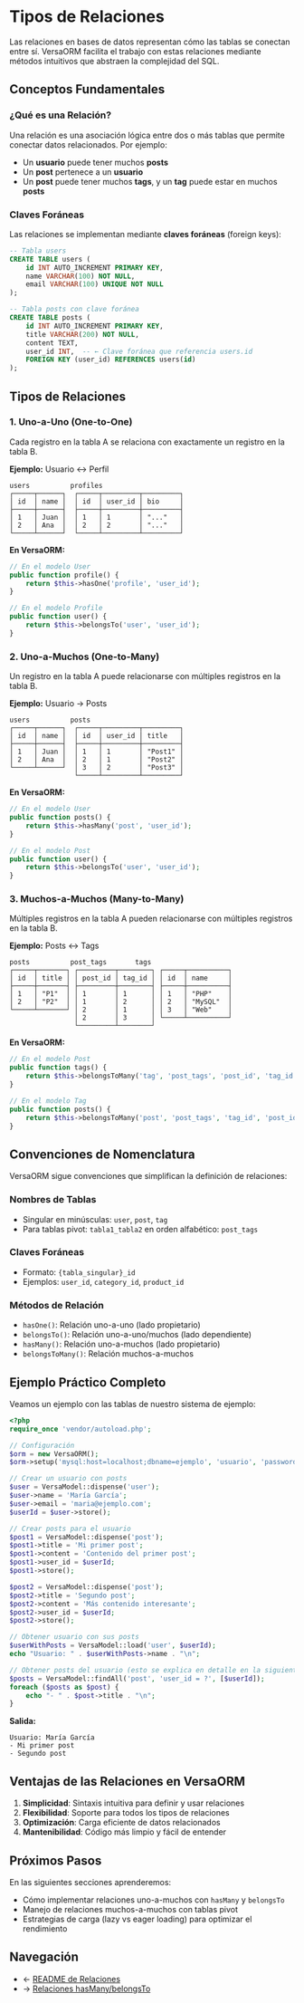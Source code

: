 # Tipos de Relaciones

Las relaciones en bases de datos representan cómo las tablas se conectan entre sí. VersaORM facilita el trabajo con estas relaciones mediante métodos intuitivos que abstraen la complejidad del SQL.

## Conceptos Fundamentales

### ¿Qué es una Relación?

Una relación es una asociación lógica entre dos o más tablas que permite conectar datos relacionados. Por ejemplo:

- Un **usuario** puede tener muchos **posts**
- Un **post** pertenece a un **usuario**
- Un **post** puede tener muchos **tags**, y un **tag** puede estar en muchos **posts**

### Claves Foráneas

Las relaciones se implementan mediante **claves foráneas** (foreign keys):

```sql
-- Tabla users
CREATE TABLE users (
    id INT AUTO_INCREMENT PRIMARY KEY,
    name VARCHAR(100) NOT NULL,
    email VARCHAR(100) UNIQUE NOT NULL
);

-- Tabla posts con clave foránea
CREATE TABLE posts (
    id INT AUTO_INCREMENT PRIMARY KEY,
    title VARCHAR(200) NOT NULL,
    content TEXT,
    user_id INT,  -- ← Clave foránea que referencia users.id
    FOREIGN KEY (user_id) REFERENCES users(id)
);
```

## Tipos de Relaciones

### 1. Uno-a-Uno (One-to-One)

Cada registro en la tabla A se relaciona con exactamente un registro en la tabla B.

**Ejemplo:** Usuario ↔ Perfil

```
users          profiles
┌─────┬──────┐  ┌─────┬─────────┬─────────┐
│ id  │ name │  │ id  │ user_id │ bio     │
├─────┼──────┤  ├─────┼─────────┼─────────┤
│ 1   │ Juan │  │ 1   │ 1       │ "..."   │
│ 2   │ Ana  │  │ 2   │ 2       │ "..."   │
└─────┴──────┘  └─────┴─────────┴─────────┘
```

**En VersaORM:**
```php
// En el modelo User
public function profile() {
    return $this->hasOne('profile', 'user_id');
}

// En el modelo Profile
public function user() {
    return $this->belongsTo('user', 'user_id');
}
```

### 2. Uno-a-Muchos (One-to-Many)

Un registro en la tabla A puede relacionarse con múltiples registros en la tabla B.

**Ejemplo:** Usuario → Posts

```
users          posts
┌─────┬──────┐  ┌─────┬─────────┬─────────┐
│ id  │ name │  │ id  │ user_id │ title   │
├─────┼──────┤  ├─────┼─────────┼─────────┤
│ 1   │ Juan │  │ 1   │ 1       │ "Post1" │
│ 2   │ Ana  │  │ 2   │ 1       │ "Post2" │
└─────┴──────┘  │ 3   │ 2       │ "Post3" │
                └─────┴─────────┴─────────┘
```

**En VersaORM:**
```php
// En el modelo User
public function posts() {
    return $this->hasMany('post', 'user_id');
}

// En el modelo Post
public function user() {
    return $this->belongsTo('user', 'user_id');
}
```

### 3. Muchos-a-Muchos (Many-to-Many)

Múltiples registros en la tabla A pueden relacionarse con múltiples registros en la tabla B.

**Ejemplo:** Posts ↔ Tags

```
posts          post_tags       tags
┌─────┬───────┐ ┌─────────┬────────┐ ┌─────┬──────────┐
│ id  │ title │ │ post_id │ tag_id │ │ id  │ name     │
├─────┼───────┤ ├─────────┼────────┤ ├─────┼──────────┤
│ 1   │ "P1"  │ │ 1       │ 1      │ │ 1   │ "PHP"    │
│ 2   │ "P2"  │ │ 1       │ 2      │ │ 2   │ "MySQL"  │
└─────┴───────┘ │ 2       │ 1      │ │ 3   │ "Web"    │
                │ 2       │ 3      │ └─────┴──────────┘
                └─────────┴────────┘
```

**En VersaORM:**
```php
// En el modelo Post
public function tags() {
    return $this->belongsToMany('tag', 'post_tags', 'post_id', 'tag_id');
}

// En el modelo Tag
public function posts() {
    return $this->belongsToMany('post', 'post_tags', 'tag_id', 'post_id');
}
```

## Convenciones de Nomenclatura

VersaORM sigue convenciones que simplifican la definición de relaciones:

### Nombres de Tablas
- Singular en minúsculas: `user`, `post`, `tag`
- Para tablas pivot: `tabla1_tabla2` en orden alfabético: `post_tags`

### Claves Foráneas
- Formato: `{tabla_singular}_id`
- Ejemplos: `user_id`, `category_id`, `product_id`

### Métodos de Relación
- `hasOne()`: Relación uno-a-uno (lado propietario)
- `belongsTo()`: Relación uno-a-uno/muchos (lado dependiente)
- `hasMany()`: Relación uno-a-muchos (lado propietario)
- `belongsToMany()`: Relación muchos-a-muchos

## Ejemplo Práctico Completo

Veamos un ejemplo con las tablas de nuestro sistema de ejemplo:

```php
<?php
require_once 'vendor/autoload.php';

// Configuración
$orm = new VersaORM();
$orm->setup('mysql:host=localhost;dbname=ejemplo', 'usuario', 'password');

// Crear un usuario con posts
$user = VersaModel::dispense('user');
$user->name = 'María García';
$user->email = 'maria@ejemplo.com';
$userId = $user->store();

// Crear posts para el usuario
$post1 = VersaModel::dispense('post');
$post1->title = 'Mi primer post';
$post1->content = 'Contenido del primer post';
$post1->user_id = $userId;
$post1->store();

$post2 = VersaModel::dispense('post');
$post2->title = 'Segundo post';
$post2->content = 'Más contenido interesante';
$post2->user_id = $userId;
$post2->store();

// Obtener usuario con sus posts
$userWithPosts = VersaModel::load('user', $userId);
echo "Usuario: " . $userWithPosts->name . "\n";

// Obtener posts del usuario (esto se explica en detalle en la siguiente sección)
$posts = VersaModel::findAll('post', 'user_id = ?', [$userId]);
foreach ($posts as $post) {
    echo "- " . $post->title . "\n";
}
```

**Salida:**
```
Usuario: María García
- Mi primer post
- Segundo post
```

## Ventajas de las Relaciones en VersaORM

1. **Simplicidad**: Sintaxis intuitiva para definir y usar relaciones
2. **Flexibilidad**: Soporte para todos los tipos de relaciones
3. **Optimización**: Carga eficiente de datos relacionados
4. **Mantenibilidad**: Código más limpio y fácil de entender

## Próximos Pasos

En las siguientes secciones aprenderemos:

- Cómo implementar relaciones uno-a-muchos con `hasMany` y `belongsTo`
- Manejo de relaciones muchos-a-muchos con tablas pivot
- Estrategias de carga (lazy vs eager loading) para optimizar el rendimiento

## Navegación

- ← [README de Relaciones](README.md)
- → [Relaciones hasMany/belongsTo](hasMany-belongsTo.md)